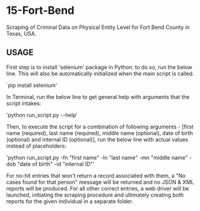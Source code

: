 # 15-Fort-Bend

Scraping of Criminal Data on Physical Entity Level for Fort Bend County in Texas, USA.


USAGE 
-----

First step is to install 'selenium' package in Python: to do so, run the below line. This will also be automatically initialized when the main script is called.

`pip install selenium'

In Terminal, run the below line to get general help with arguments that the script intakes:

'python run_script.py --help'


Then, to execute the script for a combination of following arguments - [first name (required), last name (required), middle name (optional), date of birth (optional) and internal ID (optional)], run the below line with actual values instead of placeholders:

'python run_script.py -fn "first name" -ln "last name" -mn "middle name" -dob "date of birth" -id "internal ID"'


For no-hit entries that won't return a record associated with them, a "No cases found for that person" message will be returned and no JSON & XML reports will be produced.
For all other correct entries, a web driver will be launched, initiating the scraping procedure and ultimately creating both reports for the given individual in a separate folder.
